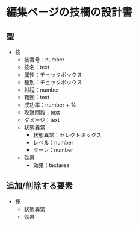 # 編集ページの技欄の設計書
## 型
- 技
  - 技番号：number
  - 技名：text
  - 属性：チェックボックス
  - 種別：チェックボックス
  - 射程：number
  - 範囲：text
  - 成功率：number + %
  - 攻撃回数：text
  - ダメージ：text
  - 状態異常
    - 状態異常：セレクトボックス
    - レベル：number
    - ターン：number
  - 効果
    - 効果：textarea

## 追加/削除する要素
- 技
  - 状態異常
  - 効果